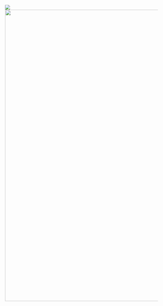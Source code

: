 <p>
  <a href="https://profile.codersrank.io/user/mindarlynn/">
    <img src="https://cr-ss-service.azurewebsites.net/api/ScreenShot?widget=summary&username=mindarlynn"/>
  </a>
  <img style="width: 960px" src="https://cr-skills-chart-widget.azurewebsites.net/api/api?username=mindarlynn&skills=C%2B%2B,C%23,Erlang,Python,Swift"/>
</p>

<!--
**Mindarlynn/Mindarlynn** is a ✨ _special_ ✨ repository because its `README.md` (this file) appears on your GitHub profile.

Here are some ideas to get you started:

- 🔭 I’m currently working on ...
- 🌱 I’m currently learning ...
- 👯 I’m looking to collaborate on ...
- 🤔 I’m looking for help with ...
- 💬 Ask me about ...
- 📫 How to reach me: ...
- 😄 Pronouns: ...
- ⚡ Fun fact: ...
-->
